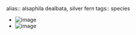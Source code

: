 alias:: alsaphila dealbata, silver fern
tags:: species

- ![image](https://ipfs.io/ipfs/QmWfY7u7MMrroGmKBALMEiEk1JdpzWPV35qkq45s8qTRyP)
- ![image](https://ipfs.io/ipfs/QmSuYf2ouxRQLf6BP5D5odyVuu7zoRrmmyNaoyBB3bPou7)